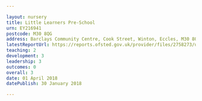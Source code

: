 ```yaml
---

layout: nursery
title: Little Learners Pre-School
urn: EY216941
postcode: M30 8QG
address: Barclays Community Centre, Cook Street, Winton, Eccles, M30 8QG
latestReportUrl: https://reports.ofsted.gov.uk/provider/files/2758273/urn/EY216941.pdf
teaching: 2
development: 3
leadership: 3
outcomes: 0
overall: 3
date: 01 April 2018 
datePublish: 30 January 2018

---
```

